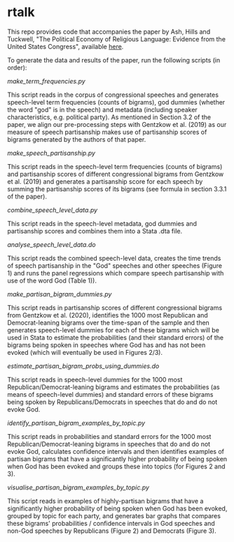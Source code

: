 # rtalk

This repo provides code that accompanies the paper by Ash, Hills and Tuckwell, "The Political Economy of Religious Language: Evidence from the United States Congress", available [here](https://drive.google.com/file/d/104eOKbd9lHXuZa2Mx6VHB8SYgp8KpHXt/view?usp=sharing). 

To generate the data and results of the paper, run the following scripts (in order):

*make_term_frequencies.py*

This script reads in the corpus of congressional speeches and generates speech-level term frequencies (counts of bigrams), god dummies (whether the word "god" is in the speech) and metadata (including speaker characteristics, e.g. political party). As mentioned in Section 3.2 of the paper, we align our pre-processing steps with Gentzkow et al. (2019) as our measure of speech partisanship makes use of partisanship scores of bigrams generated by the authors of that paper. 

*make_speech_partisanship.py*

This script reads in the speech-level term frequencies (counts of bigrams) and partisanship scores of different congressional bigrams from Gentzkow et al. (2019) and generates a partisanship score for each speech by summing the partisanship scores of its bigrams (see formula in section 3.3.1 of the paper).

*combine_speech_level_data.py*

This script reads in the speech-level metadata, god dummies and partisanship scores and combines them into a Stata .dta file.

*analyse_speech_level_data.do*

This script reads the combined speech-level data, creates the time trends of speech partisanship in the "God" speeches and other speeches (Figure 1) and runs the panel regressions which compare speech partisanship with use of the word God (Table 1)).

*make_partisan_bigram_dummies.py*

This script reads in partisanship scores of different congressional bigrams from Gentzkow et al. (2020), identifies the 1000 most Republican and Democrat-leaning bigrams over the time-span of the sample and then generates speech-level dummies for each of these bigrams which will be used in Stata to estimate the probabilities (and their standard errors) of the bigrams being spoken in speeches where God has and has not been evoked (which will eventually be used in Figures 2/3).

*estimate_partisan_bigram_probs_using_dummies.do*

This script reads in speech-level dummies for the 1000 most Republican/Democrat-leaning bigrams and estimates the probabilities (as means of speech-level dummies) and standard errors of these bigrams being spoken by Republicans/Democrats in speeches that do and do not evoke God.

*identify_partisan_bigram_examples_by_topic.py*

This script reads in probabilities and standard errors for the 1000 most Republican/Democrat-leaning bigrams in speeches that do and do not evoke God, calculates
confidence intervals and then identifies examples of partisan bigrams that have a significantly higher probability of being spoken when God has been evoked and groups these into topics (for Figures 2 and 3).

*visualise_partisan_bigram_examples_by_topic.py*

This script reads in examples of highly-partisan bigrams that have a significantly higher probability of being spoken when God has been evoked, grouped by topic for each party, and generates bar graphs that compares these bigrams' probabilities / confidence intervals in God speeches and non-God speeches by Republicans (Figure 2) and Democrats (Figure 3).
